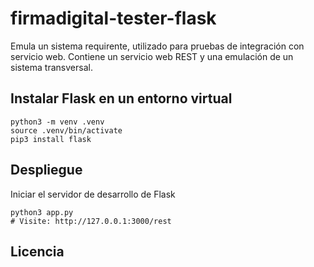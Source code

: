 # firmadigital-tester-flask
Emula un sistema requirente, utilizado para pruebas de integración con servicio web. Contiene un servicio web REST y una emulación de un sistema transversal.

## Instalar Flask en un entorno virtual
```shell
python3 -m venv .venv 
source .venv/bin/activate
pip3 install flask
```
## Despliegue
Iniciar el servidor de desarrollo de Flask
```shell
python3 app.py
# Visite: http://127.0.0.1:3000/rest
```

## Licencia
